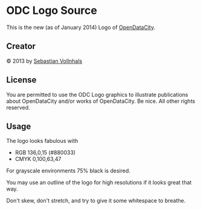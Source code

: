 # ODC Logo Source

This is the new (as of January 2014) Logo of [OpenDataCity](http://opendatacity.de).

## Creator

© 2013 by [Sebastian Vollnhals](http://vollnhals.info/)

## License

You are permitted to use the ODC Logo graphics to illustrate publications about OpenDataCity and/or works of OpenDataCity. Be nice. All other rights reserved. 

## Usage

The logo looks fabulous with

* RGB 136,0,15 (#880033)
* CMYK 0,100,63,47

For grayscale environments 75% black is desired.

You may use an outline of the logo for high resolutions if it looks great that way.

Don't skew, don't stretch, and try to give it some whitespace to breathe. 

